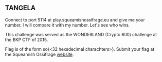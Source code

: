 ## TANGELA

Connect to port 5114 at play.squeamishossifrage.eu and give me your number. I will compare it with my number. Let's see who wins.

This challenge was served as the WONDERLAND (Crypto 600) challenge at the BKP CTF of 2015.

Flag is of the form so{<32 hexadecimal charachters>}. Submit your flag at the Squeamish Ossifrage <a href='https://squeamishossifrage.eu'>website</a>.